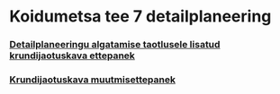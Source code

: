 # Koidumetsa tee 7 detailplaneering

### [Detailplaneeringu algatamise taotlusele lisatud krundijaotuskava ettepanek](https://github.com/planeeringud/koidumetsa7/blob/5e3868a56248bc3efba0dd0356dd29970f2b3edf/skeem.geojson)

<script src="https://embed.github.com/view/geojson/planeeringud/koidumetsa7/5e3868a56248bc3efba0dd0356dd29970f2b3edf/skeem.geojson"></script>

### [Krundijaotuskava muutmisettepanek](https://github.com/planeeringud/koidumetsa7/2bec2e69c2741dc20d263c19391a5bd3ee4b13df/krundijaotus.geojson)

<script src="https://embed.github.com/view/geojson/planeeringud/koidumetsa7/2bec2e69c2741dc20d263c19391a5bd3ee4b13df/krundijaotus.geojson"></script>
